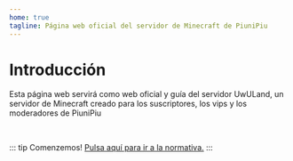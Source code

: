 ```yaml
---
home: true
tagline: Página web oficial del servidor de Minecraft de PiuniPiu
---
```


# Introducción

Esta página web servirá como web oficial y guía del servidor UwULand, un servidor de Minecraft creado para los suscriptores, los vips y los moderadores de PiuniPiu

<br/>

::: tip Comenzemos!
[Pulsa aquí para ir a la normativa.](./normas/)
:::
